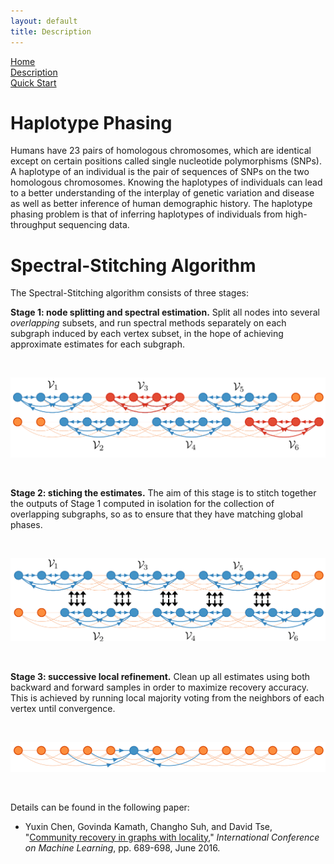 ```yaml
---
layout: default
title: Description
---
```


[Home](https://chenyx04.github.io/Spectral-Stitching/)  
[Description](https://chenyx04.github.io/Spectral-Stitching/Description)  
[Quick Start](https://chenyx04.github.io/Spectral-Stitching/users_guide)

# Haplotype Phasing


Humans have 23 pairs of homologous chromosomes, which are identical except on certain positions called single nucleotide polymorphisms (SNPs). A haplotype of an individual is the pair of sequences of SNPs on the two homologous chromosomes. Knowing the haplotypes of individuals can lead to a better understanding of the interplay of genetic variation and disease as well as better inference of human demographic history. The haplotype phasing problem is that of inferring haplotypes of individuals from high-throughput sequencing data. 

# Spectral-Stitching Algorithm

The Spectral-Stitching algorithm consists of three stages:

**Stage 1: node splitting and spectral estimation.**  Split all nodes into several *overlapping* subsets, and run spectral
methods separately on each subgraph induced by each vertex subset, in the hope of achieving approximate estimates for each subgraph. 

<br>
 
![Image of Spectral Stitching1](Stage1.png)

<br>

**Stage 2: stiching the estimates.**  The aim of this stage is to stitch together the outputs of Stage 1
computed in isolation for the collection of overlapping subgraphs, so as to ensure that they have matching global phases. 

<br>
 
![Image of Spectral Stitching2](Stage2.png)

<br>

**Stage 3: successive local refinement.**  Clean up all estimates using both backward and
forward samples in order to maximize recovery accuracy. This is achieved by running local majority
voting from the neighbors of each vertex until convergence. 

<br>

![Image of Spectral Stitching3](Stage3.png)

<br>

Details can be found in the following paper:

* Yuxin Chen, Govinda Kamath, Changho Suh, and David Tse,  "[Community recovery in graphs with locality](http://proceedings.mlr.press/v48/chena16.html)," *International Conference on Machine Learning*, pp. 689-698, June 2016.





